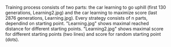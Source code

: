 Training process consists of two parts: the car learning to go uphill (first 130 generations, Learning2.jpg) and the car learning to maximize score (last 2876 generations,  Learning.jpg). Every strategy consists of n parts, dependind on starting point. "Learning.jpg" shows maximal reached distance for different starting points. "Learning2.jpg" shows maximal score for different starting points (two lines) and score for random starting point (dots).
